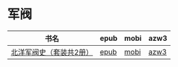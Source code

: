 # 军阀

| 书名 | epub | mobi | azw3 |
| --- | --- | --- | --- |
| [北洋军阀史（套装共2册）](None) | [epub](None) | [mobi](None) | [azw3](None) |
